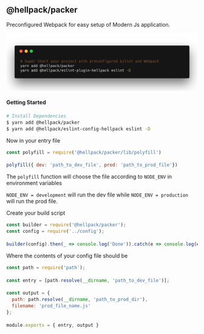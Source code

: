 ## @hellpack/packer

Preconfigured Webpack for easy setup of Modern Js application.

<img src="statics/gettingstarted.png">


#### Getting Started

```bash
# Install Dependencies
$ yarn add @hellpack/packer
$ yarn add @hellpack/eslint-config-hellpack eslint -D
```
 Now in your entry file

```js
const polyfill = require('@hellpack/packer/lib/polyfill')

polyfill({ dev: 'path_to_dev_file', prod: 'path_to_prod_file'})
``` 

The `polyfill` function will choose the file according to `NODE_ENV` in environment variables

`NODE_ENV = development` will run the dev file while
`NODE_ENV = production` will run the prod file.

Create your build script

```js
const builder = require('@hellpack/packer');
const config = require('../config');

builder(config).then(_ => console.log('Done')).catch(e => console.log(e));
```

Where the contents of your config file should be

```js
const path = require('path');

const entry = [path.resolve(__dirname, 'path_to_dev_file')];

const output = {
  path: path.resolve(__dirname, 'path_to_prod_dir'),
  filename: 'prod_file_name.js'
};

module.exports = { entry, output }
```
